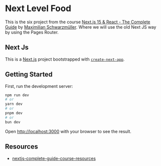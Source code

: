 # Next Level Food

This is the six project from the course [Next.js 15 & React - The Complete Guide](https://www.udemy.com/course/nextjs-react-the-complete-guide) by [Maximilian Schwarzmüller](https://github.com/mschwarzmueller). Where we will use the old Next JS way by using the Pages Router.

## Next Js

This is a [Next.js](https://nextjs.org) project bootstrapped with [`create-next-app`](https://nextjs.org/docs/app/api-reference/cli/create-next-app).

## Getting Started

First, run the development server:

```bash
npm run dev
# or
yarn dev
# or
pnpm dev
# or
bun dev
```

Open [http://localhost:3000](http://localhost:3000) with your browser to see the result.

## Resources

- [nextjs-complete-guide-course-resources](https://github.com/mschwarzmueller/nextjs-complete-guide-course-resources)

